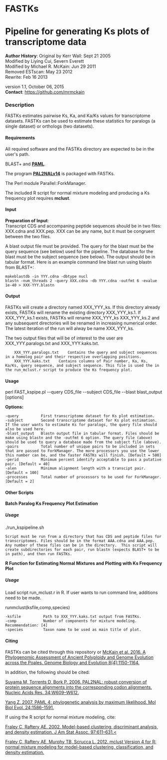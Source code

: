 # FASTKs
Pipeline for generating Ks plots of transcriptome data
=============

<b>Author History</b>:
Original by Kerr Wall: Sept 21 2005 					  
Modified by Liying Cui, Severn Everett 			   
Modified by Michael R. McKain: Jun 29 2011               			   
	Removed ESTscan: May 23 2012					   
	Rewrite: Feb 16 2013				

version 1.1, October 06, 2015<br>
<b>Contact</b>: https://github.com/mrmckain

<h3>Description</h3>
FASTKs estimates pairwise Ks, Ka, and Ka/Ks values for transcriptome datasets. FASTKs can be used to estimate these statistics for paralogs (a single dataset) or orthologs (two datasets). 

<h4>Requirements</h4>

All required software and the FASTKs directory are expected to be in the user's path.

BLAST+ and <a href="http://abacus.gene.ucl.ac.uk/software/paml.html"><b>PAML</b></a>.

The program <a href="https://www.ncbi.nlm.nih.gov/pubmed/16845082"><b>PAL2NALv14</b></a> is packaged with FASTKs.

The Perl module Parallel::ForkManager.

The included R script for normal mixture modeling and producing a Ks frequency plot requires <a hre="http://www.stat.washington.edu/mclust/"><b>mclust</b></a>.


<h4>Input</h4>

<b>Preparation of Input</b>:<br>
Transcript CDS and accompaning peptide sequences should be in two files: XXX.cdna and XXX.pep. XXX can be any name, but it must be congruent between the two files. 

A blast output file must be provided. The query for the blast must be the query sequence (see below) used for the pipeline.  The database for the blast must be the subject sequence (see below). The output should be in tabular format. Here is an example command line blast run using blastn from BLAST+:

	makeblastdb -in YYY.cdna -dbtype nucl
	blastn -num_threads 2 -query XXX.cdna -db YYY.cdna -outfmt 6 -evalue 1e-40 > XXX-YYY.blastn

<h4>Output</h4>

FASTKs will create a directory named XXX_YYY_ks.  If this directory already exists, FASTKs will rename the existing directory XXX_YYY_ks.1. If XXX_YYY_ks.1 exists, FASTKs will rename XXX_YYY_ks XXX_YYY_ks.2 and any subsequent directories will be renamed in increasing numerical order.  The latest iteration of the run will alway be name XXX_YYY_ks.  

The two output files that will be of interest to the user are XXX_YYY.paralogs.txt and XXX_YYY.kaks.txt.

		XXX_YYY.paralogs.txt 	Contains the query and subject sequences in a homolog pair and their respective overlapping positions.
		XXX_YYY.kaks.txt 	Contains columns of Pair number, Ka, Ks, Ka/Ks, query sequence, and subject sequence. This file is used the in the run_mclust.r script to produce the Ks frequency plot.


<h4>Usage</h4>

perl FAST_kspipe.pl --query CDS_file --subject CDS_file --blast blast_output [options]

<b>Options:</b>
         
	-query          First transcriptome dataset for Ks plot estimation. 
	-subject        Second transcriptome dataset for Ks plot estimation.  If the user wants to estimate Ks for paralogs, the query file should also be used here. 
	-blast_output   Blastn output file in tabular format. Files should be make using blastn and the -outfmt 6 option. The query file (above) should be used to query a database made from the subject file (above).
	-pairs          Total number of unique pairs to be included in sets that are passed to ForkManager. The more processors you use the lower this number can be, and the faster FASTKs will finish. [Default = 500]
	-perid          Minimum percent identify acceptable to pass a putative pair. [Default = 40]
	-alen           Minimum alignment length with a transcipt pair. [Default = 100]
	-processes      Total number of processors to be used for ForkManager. [Default = 2]

<h4>Other Scripts</h4>

<b>Batch Paralog Ks Frequency Plot Estimation</b>

<h5>Usage</h5>
./run_kspipeline.sh

	Script must be run from a directory that has CDS and peptide files for transcriptomes. Files should be in the format AAA.cdna and AAA.pep. Any number of these files can be in the directory.  This script will create subdirectories for each pair, run blastn (expects BLAST+ to be in path), and then run FASTKs.

<b>R Function for Estimating Normal Mixtures and Plotting with Ks Frequency Plot</b>

<h5>Usage</h5>

Load script run_mclust.r in R.  If user wants to run command line, additions need to be made. 

runmclust(ksfile,comp,species)
	
	-ksfile          Path to XXX_YYY.kaks.txt output from FASTKs.
	-comp			 Number of components for mixture modeling. Recommendation: [4]
	-species		 Taxon name to be used as main title of plot.

<h4>Citing</h4>

FASTKs can be cited through this repository or <a href="http://gbe.oxfordjournals.org/content/8/4/1150.long">McKain et al. 2016. A Phylogenomic Assessment of Ancient Polyploidy and Genome Evolution across the Poales. Genome Biology and Evolution 8(4):1150-1164.</a>

In addition, the following should be cited:

<a href="http://nar.oxfordjournals.org/content/34/suppl_2/W609.long">Suyama M, Torrents D, Bork P. 2006. PAL2NAL: robust conversion of protein sequence alignments into the corresponding codon alignments. Nucleic Acids Res. 34:W609–W612.</a>

<a href="http://mbe.oxfordjournals.org/content/24/8/1586.abstract">Yang Z. 2007. PAML 4: phylogenetic analysis by maximum likelihood. Mol Biol Evol. 24:1586–1591.</a>

If using the R script for normal mixture modeling, cite:

<a href="https://www.stat.washington.edu/raftery/Research/PDF/fraley2002.pdf">Fraley C, Raftery AE. 2002. Model-based clustering, discriminant analysis, and density estimation. J Am Stat Assoc. 97:611–631.<</a>

<a href="https://www.stat.washington.edu/research/reports/2012/tr597.pdf">Fraley C, Raftery AE, Murphy TB, Scrucca L. 2012. mclust Version 4 for R: normal mixture modeling for model-based clustering, classification, and density estimation.</a>
	